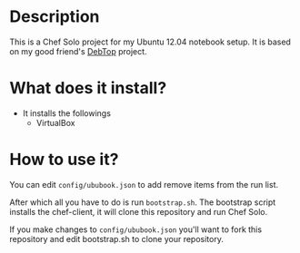 # Description

This is a Chef Solo project for my Ubuntu 12.04 notebook setup.
It is based on my good friend's [DebTop](https://github.com/gregf/chef-debtop) project.

# What does it install?

* It installs the followings
  * VirtualBox

# How to use it?

You can edit `config/ububook.json` to add remove items from the run list.

After which all you have to do is run `bootstrap.sh`. The bootstrap script installs the
chef-client, it will clone this repository and run Chef Solo.

If you make changes to `config/ububook.json` you'll want to fork this repository 
and edit bootstrap.sh to clone your repository.
